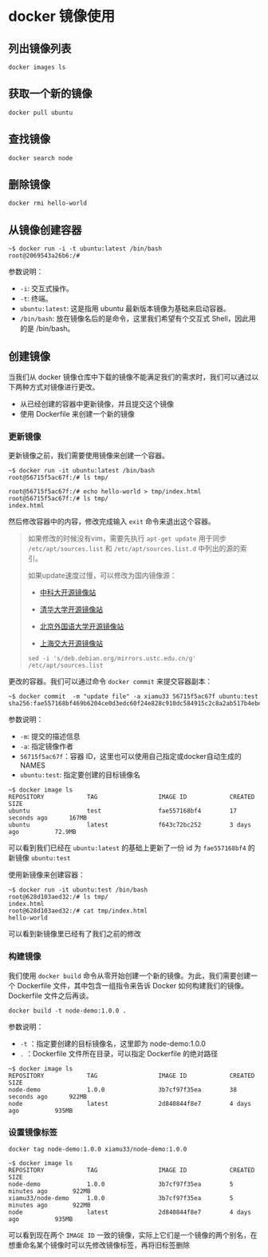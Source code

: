 # docker 镜像使用

## 列出镜像列表

```shell
docker images ls
```

## 获取一个新的镜像

```shell
docker pull ubuntu
```

## 查找镜像

```shell
docker search node
```

## 删除镜像

```shell
docker rmi hello-world
```

## 从镜像创建容器

```shell
~$ docker run -i -t ubuntu:latest /bin/bash
root@2069543a26b6:/#
```

参数说明：

- `-i`: 交互式操作。
- `-t`: 终端。
- `ubuntu:latest`: 这是指用 ubuntu 最新版本镜像为基础来启动容器。
- `/bin/bash`: 放在镜像名后的是命令，这里我们希望有个交互式 Shell，因此用的是 /bin/bash。

## 创建镜像

当我们从 docker 镜像仓库中下载的镜像不能满足我们的需求时，我们可以通过以下两种方式对镜像进行更改。

- 从已经创建的容器中更新镜像，并且提交这个镜像
- 使用 Dockerfile 来创建一个新的镜像

### 更新镜像

更新镜像之前，我们需要使用镜像来创建一个容器。

```shell
~$ docker run -it ubuntu:latest /bin/bash
root@56715f5ac67f:/# ls tmp/

root@56715f5ac67f:/# echo hello-world > tmp/index.html
root@56715f5ac67f:/# ls tmp/
index.html
```

然后修改容器中的内容，修改完成输入 `exit` 命令来退出这个容器。

> 如果修改的时候没有vim，需要先执行 `apt-get update` 用于同步 `/etc/apt/sources.list` 和 `/etc/apt/sources.list.d` 中列出的源的索引。
>
> 如果update速度过慢，可以修改为国内镜像源：
>
> - [中科大开源镜像站](http://mirrors.ustc.edu.cn)
>
> - [清华大学开源镜像站](https://mirrors.tuna.tsinghua.edu.cn)
>
> - [北京外国语大学开源镜像站](https://mirrors.tuna.tsinghua.edu.cn)
>
> - [上海交大开源镜像站](https://mirrors.tuna.tsinghua.edu.cn)
>
> ```shell
> sed -i 's/deb.debian.org/mirrors.ustc.edu.cn/g' /etc/apt/sources.list
> ```

更改的容器。我们可以通过命令 `docker commit` 来提交容器副本：

```shell
~$ docker commit  -m "update file" -a xiamu33 56715f5ac67f ubuntu:test
sha256:fae557168bf469b6204ce0d3edc60f24e828c910dc584915c2c8a2ab517b4ebe
```

参数说明：

- `-m`: 提交的描述信息
- `-a`: 指定镜像作者
- `56715f5ac67f`：容器 ID，这里也可以使用自己指定或docker自动生成的NAMES
- `ubuntu:test`: 指定要创建的目标镜像名

```shell
~$ docker image ls
REPOSITORY            TAG                 IMAGE ID            CREATED             SIZE
ubuntu                test                fae557168bf4        17 seconds ago      167MB
ubuntu                latest              f643c72bc252        3 days ago          72.9MB
```

可以看到我们已经在 `ubuntu:latest` 的基础上更新了一份 id 为 `fae557168bf4` 的新镜像 `ubuntu:test`

使用新镜像来创建容器：

```shell
~$ docker run -it ubuntu:test /bin/bash
root@628d103aed32:/# ls tmp/
index.html
root@628d103aed32:/# cat tmp/index.html
hello-world
```

可以看到新镜像里已经有了我们之前的修改

### 构建镜像

我们使用 `docker build` 命令从零开始创建一个新的镜像。为此，我们需要创建一个 Dockerfile 文件，其中包含一组指令来告诉 Docker 如何构建我们的镜像。Dockerfile 文件之后再谈。

```shell
docker build -t node-demo:1.0.0 .
```

参数说明：

- `-t` ：指定要创建的目标镜像名，这里即为 node-demo:1.0.0
- `.` ：Dockerfile 文件所在目录，可以指定 Dockerfile 的绝对路径

```shell
~$ docker image ls
REPOSITORY            TAG                 IMAGE ID            CREATED             SIZE
node-demo             1.0.0               3b7cf97f35ea        38 seconds ago      922MB
node                  latest              2d840844f8e7        4 days ago          935MB
```

### 设置镜像标签

```shell
docker tag node-demo:1.0.0 xiamu33/node-demo:1.0.0
```

```shell
~$ docker image ls
REPOSITORY            TAG                 IMAGE ID            CREATED             SIZE
node-demo             1.0.0               3b7cf97f35ea        5 minutes ago       922MB
xiamu33/node-demo     1.0.0               3b7cf97f35ea        5 minutes ago       922MB
node                  latest              2d840844f8e7        4 days ago          935MB

```

可以看到现在两个 `IMAGE ID` 一致的镜像，实际上它们是一个镜像的两个别名，在想重命名某个镜像时可以先修改镜像标签，再将旧标签删除
